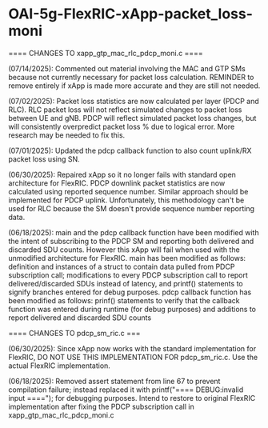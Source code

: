 # OAI-5g-FlexRIC-xApp-packet_loss-moni

==== CHANGES TO xapp_gtp_mac_rlc_pdcp_moni.c ====

(07/14/2025): Commented out material involving the MAC and GTP SMs because not currently necessary for packet loss calculation. REMINDER to remove entirely if xApp is made more accurate and they are still not needed. 

(07/02/2025): Packet loss statistics are now calculated per layer (PDCP and RLC). RLC packet loss will not reflect simulated changes to packet loss between UE and gNB. PDCP will reflect simulated packet loss changes, but will consistently overpredict packet loss % due to logical error. More research may be needed to fix this.

(07/01/2025): Updated the pdcp callback function to also count uplink/RX packet loss using SN.

(06/30/2025): Repaired xApp so it no longer fails with standard open architecture for FlexRIC. PDCP downlink packet statistics are now calculated using reported sequence number. Similar approach should be implemented for PDCP uplink. Unfortunately, this methodology can't be used for RLC because the SM doesn't provide sequence number reporting data.

(06/18/2025): main and the pdcp callback function have been modified with the intent of subscribing to the PDCP SM and reporting both delivered and discarded SDU counts. However this xApp will fail when used with the unmodified architecture for FlexRIC.
  main has been modified as follows: definition and instances of a struct to contain data pulled from PDCP subscription call; modifications to every PDCP subscription call to report delivered/discarded SDUs instead of latency, and printf() statements to signify branches entered for debug purposes.
  pdcp callback function has been modified as follows: prinf() statements to verify that the callback function was entered during runtime (for debug purposes) and additions to report delivered and discarded SDU counts

==== CHANGES TO pdcp_sm_ric.c ===

(06/30/2025): Since xApp now works with the standard implementation for FlexRIC, DO NOT USE THIS IMPLEMENTATION FOR pdcp_sm_ric.c. Use the actual FlexRIC implementation.

(06/18/2025): Removed assert statement from line 67 to prevent compilation failure; instead replaced it with printf("==== DEBUG:invalid input ===="); for debugging purposes. Intend to restore to original FlexRIC implementation after fixing the PDCP subscription call in xapp_gtp_mac_rlc_pdcp_moni.c
